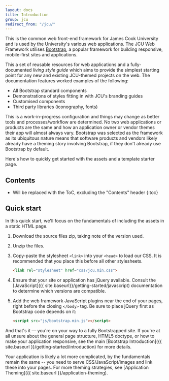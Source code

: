 ```yaml
---
layout: docs
title: Introduction
group: jcu
redirect_from: "/jcu/"
---
```


This is the common web front-end framework for James Cook University and is used
by the University's various web applications.  The JCU Web Framework utilises
[Bootstrap](http://getbootstrap.com), a popular framework for building
responsive, mobile-first sites and applications.

This a set of reusable resources for web applications and a fully-documented
*living style guide* which aims to provide the simplest starting point for any
new and existing JCU-themed projects on the web.  The documentation features
worked examples of the following:

* All Bootstrap standard components
* Demonstrations of styles fitting in with JCU's branding guides
* Customised components
* Third party libraries (iconography, fonts)

This is a work-in-progress configuration and things may change as better tools
and processes/workflow are determined.  No two web applications or products are
the same and how an application owner or vendor themes their app will almost
always vary.  Bootstrap was selected as the framework as its ubiquitous nature
means that software products and vendors likely already have a theming story
involving Bootstrap, if they don't already use Bootstrap by default.

Here's how to quickly get started with the assets and a template starter page.

## Contents

* Will be replaced with the ToC, excluding the "Contents" header
{:toc}

## Quick start

In this quick start, we'll focus on the fundamentals of including the assets in
a static HTML page.

1. Download the source files zip, taking note of the version used.

1. Unzip the files.

1. Copy-paste the stylesheet `<link>` into your `<head>` to load our CSS.
   It is recommended that you place this before all other stylesheets.

   ~~~ html
   <link rel="stylesheet" href="css/jcu.min.css">
   ~~~

1. Ensure that your site or application has jQuery available. Consult the
   [JavaScript]({{ site.baseurl}}/getting-started/javascript) documentation to
   determine which versions are compatible.

1. Add the web framework JavaScript plugins near the end of your pages, right before
   the closing `</body>` tag. Be sure to place jQuery first as Bootstrap code
   depends on it:

   ~~~ html
   <script src="js/bootstrap.min.js"></script>
   ~~~

And that's it — you're on your way to a fully Bootstrapped site. If you're at
all unsure about the general page structure, HTML5 doctype, or how to make your
application responsive, see the main [Bootstrap
Introduction]({{ site.baseurl }}/getting-started/introduction) for more details.

Your application is likely a lot more complicated, by the fundamentals remain the
same -- you need to serve CSS/JavaScript/images and link these into your pages.
For more theming strategies, see [Application Theming]({{ site.baseurl }}/application-theming).
